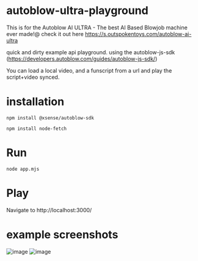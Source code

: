 # autoblow-ultra-playground

This is for the Autoblow AI ULTRA - The best AI Based Blowjob machine ever made!@
check it out here https://s.outspokentoys.com/autoblow-ai-ultra

quick and dirty example api playground. using the autoblow-js-sdk (https://developers.autoblow.com/guides/autoblow-js-sdk/)

You can load a local video, and a funscript from a url and play the script+video synced.

# installation
`npm install @xsense/autoblow-sdk`

`npm install node-fetch`

# Run
`node app.mjs`

# Play

Navigate to http://localhost:3000/


# example screenshots

![image](https://github.com/whatcom383/autoblow-ultra-playground/assets/157881292/db31722e-de06-4321-91b8-6ad0963fe65a)
![image](https://github.com/whatcom383/autoblow-ultra-playground/assets/157881292/34abe08b-b146-4231-b4d2-106aced5e00a)
